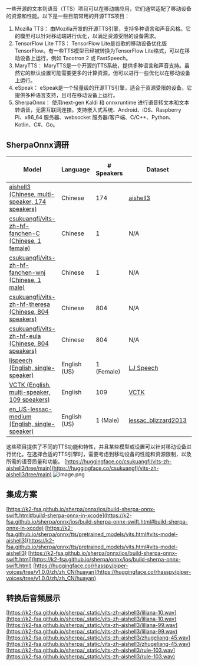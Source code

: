 一些开源的文本到语音（TTS）项目可以在移动端应用，它们通常适配了移动设备的资源和性能。以下是一些目前常用的开源TTS项目：

1. Mozilla TTS： 由Mozilla开发的开源TTS引擎，支持多种语言和声音风格。它的模型可以针对移动端进行优化，以满足资源受限的设备需求。
2. TensorFlow Lite TTS： TensorFlow Lite是谷歌的移动设备优化版TensorFlow。有一些TTS模型已经被转换为TensorFlow Lite格式，可以在移动设备上运行，例如 Tacotron 2 或 FastSpeech。
3. MaryTTS： MaryTTS是一个开源的TTS系统，提供多种语言和声音支持。虽然它的默认设置可能需要更多的计算资源，但可以进行一些优化以在移动设备上运行。
4. eSpeak： eSpeak是一个轻量级的开源TTS引擎，适合于资源受限的设备。它提供多种语言支持，且可在移动设备上运行。
5. SherpaOnnx： 使用next-gen Kaldi 和 onnxruntime 进行语音转文本和文本转语音，无需互联网连接。支持嵌入式系统、Android、iOS、Raspberry Pi、x86_64 服务器、websocket 服务器/客户端、C/C++、Python、Kotlin、C#、Go。
## SherpaOnnx调研
| Model | Language | # Speakers | Dataset | Model filesize (MB) | Sample rate (Hz) |
| --- | --- | --- | --- | --- | --- |
| [aishell3 (Chinese, multi-speaker, 174 speakers)](https://k2-fsa.github.io/sherpa/onnx/tts/pretrained_models/vits.html#vits-model-aishell3) | Chinese | 174 | [aishell3](https://www.openslr.org/93/) | 116/40 | 8000 |
| [csukuangfj/vits-zh-hf-fanchen-C (Chinese, 1 female)](https://k2-fsa.github.io/sherpa/onnx/tts/pretrained_models/vits.html#vits-zh-hf-fanchen-c) | Chinese | 1 | N/A | 116 | 16000 |
| [csukuangfj/vits-zh-hf-fanchen-wnj (Chinese, 1 male)](https://k2-fsa.github.io/sherpa/onnx/tts/pretrained_models/vits.html#vits-zh-hf-fanchen-wnj) | Chinese | 1 | N/A | 116 | 16000 |
| [csukuangfj/vits-zh-hf-theresa (Chinese, 804 speakers)](https://k2-fsa.github.io/sherpa/onnx/tts/pretrained_models/vits.html#vits-zh-hf-theresa) | Chinese | 804 | N/A | 117 | 22050 |
| [csukuangfj/vits-zh-hf-eula (Chinese, 804 speakers)](https://k2-fsa.github.io/sherpa/onnx/tts/pretrained_models/vits.html#vits-zh-hf-eula) | Chinese | 804 | N/A | 117 | 22050 |
| [ljspeech (English, single-speaker)](https://k2-fsa.github.io/sherpa/onnx/tts/pretrained_models/vits.html#vits-model-vits-ljspeech) | English (US) | 1 (Female) | [LJ Speech](https://keithito.com/LJ-Speech-Dataset/) | 109 | 22050 |
| [VCTK (English, multi-speaker, 109 speakers)](https://k2-fsa.github.io/sherpa/onnx/tts/pretrained_models/vits.html#vits-model-vits-vctk) | English | 109 | [VCTK](https://datashare.ed.ac.uk/handle/10283/2950) | 116 | 22050 |
| [en_US-lessac-medium (English, single-speaker)](https://k2-fsa.github.io/sherpa/onnx/tts/pretrained_models/vits.html#vits-model-en-us-lessac-medium) | English (US) | 1 (Male) | [lessac_blizzard2013](https://www.cstr.ed.ac.uk/projects/blizzard/2013/lessac_blizzard2013/) | 61 | 22050 |

这些项目提供了不同的TTS功能和特性，并且某些模型或设置可以针对移动设备进行优化。在选择合适的TTS引擎时，需要考虑到移动设备的性能和资源限制，以及所需的语音质量和功能。
[https://huggingface.co/csukuangfj/vits-zh-aishell3/tree/main](https://huggingface.co/csukuangfj/vits-zh-aishell3/tree/main) 
![image.png](https://cdn.nlark.com/yuque/0/2023/png/12719710/1700469191045-7f54c7da-4557-474b-8638-d337bd49c784.png#averageHue=%23fdfcfc&clientId=u41befd96-72d5-4&from=paste&height=315&id=ud38ce0f9&originHeight=315&originWidth=1497&originalType=binary&ratio=1&rotation=0&showTitle=false&size=74302&status=done&style=none&taskId=u003d8f7a-ae6b-4902-926f-55127cb161c&title=&width=1497)
## 集成方案

[https://k2-fsa.github.io/sherpa/onnx/ios/build-sherpa-onnx-swift.html#build-sherpa-onnx-in-xcode](https://k2-fsa.github.io/sherpa/onnx/ios/build-sherpa-onnx-swift.html#build-sherpa-onnx-in-xcode)
[https://k2-fsa.github.io/sherpa/onnx/tts/pretrained_models/vits.html#vits-model-aishell3](https://k2-fsa.github.io/sherpa/onnx/tts/pretrained_models/vits.html#vits-model-aishell3)
[https://k2-fsa.github.io/sherpa/onnx/ios/build-sherpa-onnx-swift.html](https://k2-fsa.github.io/sherpa/onnx/ios/build-sherpa-onnx-swift.html) 
[https://huggingface.co/rhasspy/piper-voices/tree/v1.0.0/zh/zh_CN/huayan](https://huggingface.co/rhasspy/piper-voices/tree/v1.0.0/zh/zh_CN/huayan) 
## 转换后音频展示
[https://k2-fsa.github.io/sherpa/_static/vits-zh-aishell3/liliana-10.wav](https://k2-fsa.github.io/sherpa/_static/vits-zh-aishell3/liliana-10.wav) 
[https://k2-fsa.github.io/sherpa/_static/vits-zh-aishell3/liliana-99.wav](https://k2-fsa.github.io/sherpa/_static/vits-zh-aishell3/liliana-99.wav)
[https://k2-fsa.github.io/sherpa/_static/vits-zh-aishell3/zhugeliang-45.wav](https://k2-fsa.github.io/sherpa/_static/vits-zh-aishell3/zhugeliang-45.wav)
[https://k2-fsa.github.io/sherpa/_static/vits-zh-aishell3/rule-103.wav](https://k2-fsa.github.io/sherpa/_static/vits-zh-aishell3/rule-103.wav)

